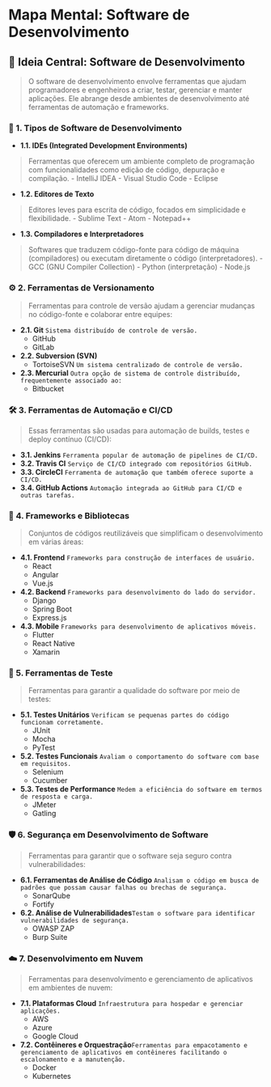 # Mapa Mental: Software de Desenvolvimento

## 🧠 Ideia Central: Software de Desenvolvimento
> O software de desenvolvimento envolve ferramentas que ajudam programadores e engenheiros a criar, testar, gerenciar e manter aplicações. Ele abrange desde ambientes de desenvolvimento até ferramentas de automação e frameworks.
### 📂 1. Tipos de Software de Desenvolvimento
   - **1.1. IDEs (Integrated Development Environments)**
   > Ferramentas que oferecem um ambiente completo de programação com funcionalidades como edição de código, depuração e compilação.
     - IntelliJ IDEA
     - Visual Studio Code
     - Eclipse
   - **1.2. Editores de Texto**
   > Editores leves para escrita de código, focados em simplicidade e flexibilidade.
     - Sublime Text
     - Atom
     - Notepad++
   - **1.3. Compiladores e Interpretadores**
   > Softwares que traduzem código-fonte para código de máquina (compiladores) ou executam diretamente o código (interpretadores). 
     - GCC (GNU Compiler Collection)
     - Python (interpretação)
     - Node.js

### ⚙️ 2. Ferramentas de Versionamento
> Ferramentas para controle de versão ajudam a gerenciar mudanças no código-fonte e colaborar entre equipes:
   - **2.1. Git** ```Sistema distribuído de controle de versão.```
     - GitHub
     - GitLab
   - **2.2. Subversion (SVN)**
     - TortoiseSVN ```Um sistema centralizado de controle de versão.```
   - **2.3. Mercurial** ```Outra opção de sistema de controle distribuído, frequentemente associado ao:```
     - Bitbucket

### 🛠️ 3. Ferramentas de Automação e CI/CD
> Essas ferramentas são usadas para automação de builds, testes e deploy contínuo (CI/CD):
   - **3.1. Jenkins** ```Ferramenta popular de automação de pipelines de CI/CD.```
   - **3.2. Travis CI** ```Serviço de CI/CD integrado com repositórios GitHub.```
   - **3.3. CircleCI** ```Ferramenta de automação que também oferece suporte a CI/CD.```
   - **3.4. GitHub Actions** ```Automação integrada ao GitHub para CI/CD e outras tarefas.```

### 📑 4. Frameworks e Bibliotecas
> Conjuntos de códigos reutilizáveis que simplificam o desenvolvimento em várias áreas:
   - **4.1. Frontend** ```Frameworks para construção de interfaces de usuário.```
     - React
     - Angular
     - Vue.js
   - **4.2. Backend** ```Frameworks para desenvolvimento do lado do servidor.```
     - Django
     - Spring Boot
     - Express.js
   - **4.3. Mobile** ```Frameworks para desenvolvimento de aplicativos móveis.```
     - Flutter
     - React Native
     - Xamarin

### 🧪 5. Ferramentas de Teste
> Ferramentas para garantir a qualidade do software por meio de testes:
   - **5.1. Testes Unitários** ```Verificam se pequenas partes do código funcionam corretamente.```
     - JUnit
     - Mocha
     - PyTest
   - **5.2. Testes Funcionais** ```Avaliam o comportamento do software com base em requisitos.```
     - Selenium
     - Cucumber
   - **5.3. Testes de Performance** ```Medem a eficiência do software em termos de resposta e carga.```
     - JMeter
     - Gatling

### 🛡️ 6. Segurança em Desenvolvimento de Software
> Ferramentas para garantir que o software seja seguro contra vulnerabilidades:
   - **6.1. Ferramentas de Análise de Código** ```Analisam o código em busca de padrões que possam causar falhas ou brechas de segurança.```
     - SonarQube
     - Fortify
   - **6.2. Análise de Vulnerabilidades**```Testam o software para identificar vulnerabilidades de segurança.```
     - OWASP ZAP
     - Burp Suite

### ☁️ 7. Desenvolvimento em Nuvem
> Ferramentas para desenvolvimento e gerenciamento de aplicativos em ambientes de nuvem:
   - **7.1. Plataformas Cloud** ```Infraestrutura para hospedar e gerenciar aplicações.```
     - AWS
     - Azure
     - Google Cloud
   - **7.2. Contêineres e Orquestração**```Ferramentas para empacotamento e gerenciamento de aplicativos em contêineres facilitando o escalonamento e a manutenção. ```
     - Docker
     - Kubernetes

